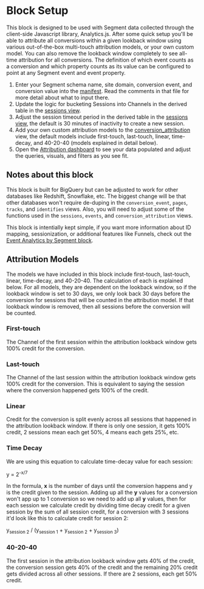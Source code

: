# Block Setup

This block is designed to be used with Segment data collected through the client-side Javascript library, Analytics.js. After some quick setup you'll be able to attribute all conversions within a given lookback window using various out-of-the-box multi-touch attribution models, or your own custom model. You can also remove the lookback window completely to see all-time attribution for all conversions. The definition of which event counts as a conversion and which property counts as its value can be configured to point at any Segment event and event property.

1. Enter your Segment schema name, site domain, conversion event, and conversion value into the [manifest](/projects/attribution/files/manifest.lkml). Read the comments in that file for more detail about what to input there.
2. Update the logic for bucketing Sessions into Channels in the derived table in the [sessions view](/projects/attribution/files/views/sessions.view.lkml).
3. Adjust the session timeout period in the derived table in the [sessions view](/projects/attribution/files/views/sessions.view.lkml), the default is 30 minutes of inactivity to create a new session.
4. Add your own custom attribution models to the [conversion_attribution](/projects/attribution/files/views/conversion_attribution.view.lkml) view, the default models include first-touch, last-touch, linear, time-decay, and 40-20-40 (models explained in detail below).
5. Open the [Attribution dashboard](/dashboards/attribution::attribution_dash) to see your data populated and adjust the queries, visuals, and filters as you see fit.

## Notes about this block

This block is built for BigQuery but can be adjusted to work for other databases like Redshift, Snowflake, etc. The biggest change will be that other databases won't require de-duping in the `conversion_event`, `pages`, `tracks`, and `identifies` views. Also, you will need to adjust some of the functions used in the `sessions`, `events`, and `conversion_attribution` views.

This block is intentially kept simple, if you want more information about ID mapping, sessionization, or additional features like Funnels, check out the [Event Analytics by Segment block](https://looker.com/platform/blocks/source/event-analytics-by-segment).

## Attribution Models

The models we have included in this block include first-touch, last-touch, linear, time-decay, and 40-20-40. The calculation of each is explained below. For all models, they are dependent on the lookback window, so if the lookback window is set to 30 days, we only look back 30 days before the conversion for sessions that will be counted in the attribution model. If that lookback window is removed, then all sessions before the conversion will be counted.

### First-touch

The Channel of the first session within the attribution lookback window gets 100% credit for the conversion.

### Last-touch

The Channel of the last session within the attribution lookback window gets 100% credit for the conversion. This is equivalent to saying the session where the conversion happened gets 100% of the credit.

### Linear

Credit for the conversion is split evenly across all sessions that happened in the attribution lookback window. If there is only one session, it gets 100% credit, 2 sessions mean each get 50%, 4 means each gets 25%, etc.

### Time Decay

We are using this equation to calculate time-decay value for each session:

y = 2<sup>-x/7</sup>

In the formula, **x** is the number of days until the conversion happens and y is the credit given to the session. Adding up all the **y** values for a conversion won't app up to 1 conversion so we need to add up all **y** values, then for each session we calculate credit by dividing time decay credit for a given session by the sum of all session credit, for a conversion with 3 sessions it'd look like this to calculate credit for session 2:

y<sub>session 2</sub> / (y<sub>session 1</sub> + y<sub>session 2</sub> + y<sub>session 3</sub>)


### 40-20-40

The first session in the attribution lookback window gets 40% of the credit, the conversion session gets 40% of the credit and the remaining 20% credit gets divided across all other sessions. If there are 2 sessions, each get 50% credit.
